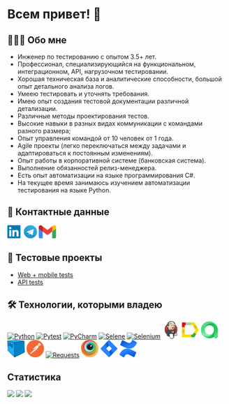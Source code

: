 # Всем привет! 👋


## 👩🏻‍💻 Обо мне
- Инженер по тестированию с опытом 3.5+ лет.
- Профессионал, специализирующийся на функциональном, интеграционном, API, нагрузочном тестировании.
- Хорошая техническая база и аналитические способности, большой опыт детального анализа логов.
- Умеею тестировать и уточнять требования.
- Имею опыт создания тестовой документации различной детализации.
- Различные методы проектирования тестов.
- Высокие навыки в разных видах коммуникации с командами разного размера;
- Опыт управления командой от 10 человек от 1 года.
- Agile проекты (легко переключаться между задачами и адаптироваться к постоянным изменениям).
- Опыт работы в корпоративной системе (банковская система).
- Выполнение обязанностей релиз-менеджера.
- Есть опыт автоматизации на языке программирования C#.
- На текущее время занимаюсь изучением автоматизации тестирования на языке Python.


## 🧭 Контактные данные
[<img src='other/linkedin.png' alt='linkedin' height='30'>](https://www.linkedin.com/in/valentin-gordeev-163181123/)
[<img src='other/tg.png' alt='telegram' height='30'>]([https://t.me/Obrams](https://t.me/valentine_iam))
[<img src='other/gmail.png' alt='gmail' height='30'>](mailto:qa@valentin-gordeev.ru) 

## 🐊 Тестовые проекты
- [Web + mobile tests](https://github.com/vellgordeev/Ozon_Web-Mobile_autotests)
- [API tests](https://github.com/vellgordeev/MiroAPI_autotests)

## 🛠️ Технологии, которыми владею
<div>
<a href="https://www.python.org/"><img src="technologies/python.png" alt="Python" width="40" height="40"/></a>
<a href="https://docs.pytest.org/en/"><img src="technologies/pytest.png" alt="Pytest" width="40" height="40"/></a>
<a href="https://www.jetbrains.com/pycharm/"><img src="technologies/pycharm.png" alt="PyCharm" width="40" height="40"/></a>
<a href="https://github.com/yashaka/selene/"><img src="technologies/selene.png" alt="Selene" width="40" height="40"/></a>
<a href="https://www.selenium.dev/"><img src="technologies/selenium.png" alt="Selenium" width="40" height="40"/></a>
<a href="https://www.jenkins.io/"><img src="technologies/jenkins.png" alt="Jenkins" width="40" height="40"/></a>
<a href="https://allurereport.org/"><img src="technologies/allure_report.png" alt="Allure" width="40" height="40"/></a>
<a href="https://qameta.io/"><img src="technologies/allure_testops.png" alt="AllureTestOps" width="40" height="40"/></a>
<a href="https://aerokube.com/selenoid/"><img src="technologies/selenoid.png" alt="Selenoid" width="40" height="40"/></a>
<a href="https://www.postman.com/"><img src="technologies/postman.png" alt="Postman" width="40" height="40"/></a>
<a href="https://pypi.org/project/requests/"><img src="technologies/requests.png" alt="Requests" width="40" height="40"/></a>
<a href="https://www.browserstack.com/"><img src="technologies/browserstack.png" alt="Browserstack" width="40" height="40"/></a>
<a href="https://www.atlassian.com/software/jira"><a href="https://www.atlassian.com/software/jira"><img src="technologies/jira.png" alt="Jira" width="40" height="40"/></a>
<a href="https://www.atlassian.com/software/confluence"><img src="technologies/confluence.png" alt="Confluence" width="40" height="40"/></a>
</div>

## Cтатистика
![](https://github-profile-summary-cards.vercel.app/api/cards/stats?username=vellgordeev&theme=tokyonight)
![](http://github-profile-summary-cards.vercel.app/api/cards/repos-per-language?username=vellgordeev&theme=tokyonight) 
![](https://github-profile-summary-cards.vercel.app/api/cards/profile-details?username=vellgordeev&theme=tokyonight)

